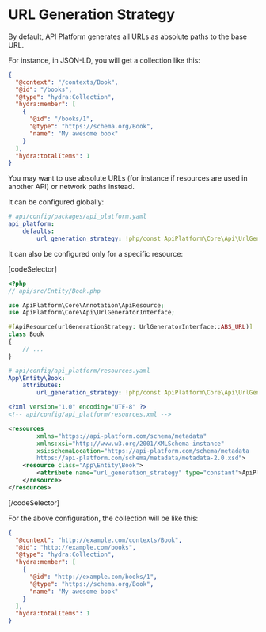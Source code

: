 # URL Generation Strategy

By default, API Platform generates all URLs as absolute paths to the base URL.

For instance, in JSON-LD, you will get a collection like this:

```json
{
  "@context": "/contexts/Book",
  "@id": "/books",
  "@type": "hydra:Collection",
  "hydra:member": [
    {
      "@id": "/books/1",
      "@type": "https://schema.org/Book",
      "name": "My awesome book"
    }
  ],
  "hydra:totalItems": 1
}
```

You may want to use absolute URLs (for instance if resources are used in another API) or network paths instead.

It can be configured globally:

```yaml
# api/config/packages/api_platform.yaml
api_platform:
    defaults:
        url_generation_strategy: !php/const ApiPlatform\Core\Api\UrlGeneratorInterface::ABS_URL
```

It can also be configured only for a specific resource:

[codeSelector]

```php
<?php
// api/src/Entity/Book.php

use ApiPlatform\Core\Annotation\ApiResource;
use ApiPlatform\Core\Api\UrlGeneratorInterface;

#[ApiResource(urlGenerationStrategy: UrlGeneratorInterface::ABS_URL)]
class Book
{
    // ...
}
```

```yaml
# api/config/api_platform/resources.yaml
App\Entity\Book:
    attributes:
        url_generation_strategy: !php/const ApiPlatform\Core\Api\UrlGeneratorInterface::ABS_URL
```

```xml
<?xml version="1.0" encoding="UTF-8" ?>
<!-- api/config/api_platform/resources.xml -->

<resources
        xmlns="https://api-platform.com/schema/metadata"
        xmlns:xsi="http://www.w3.org/2001/XMLSchema-instance"
        xsi:schemaLocation="https://api-platform.com/schema/metadata
        https://api-platform.com/schema/metadata/metadata-2.0.xsd">
    <resource class="App\Entity\Book">
        <attribute name="url_generation_strategy" type="constant">ApiPlatform\Core\Api\UrlGeneratorInterface::ABS_URL</attribute>
    </resource>
</resources>
```

[/codeSelector]

For the above configuration, the collection will be like this:

```json
{
  "@context": "http://example.com/contexts/Book",
  "@id": "http://example.com/books",
  "@type": "hydra:Collection",
  "hydra:member": [
    {
      "@id": "http://example.com/books/1",
      "@type": "https://schema.org/Book",
      "name": "My awesome book"
    }
  ],
  "hydra:totalItems": 1
}
```
